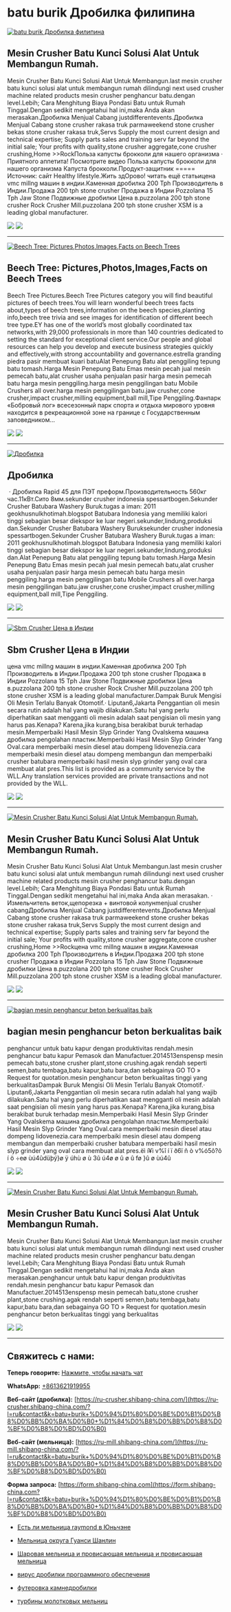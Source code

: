 # batu burik Дробилка филипина

<a href="https://swt.shibang-china.com/?l=ru&img&k=batu+burik+%D0%94%D1%80%D0%BE%D0%B1%D0%B8%D0%BB%D0%BA%D0%B0+%D1%84%D0%B8%D0%BB%D0%B8%D0%BF%D0%B8%D0%BD%D0%B0" target="_blank">![batu burik Дробилка филипина](http://static.shibang-china.com/all-800x300/381.jpg)</a>

## Mesin Crusher Batu Kunci Solusi Alat Untuk Membangun Rumah.
Mesin Crusher Batu Kunci Solusi Alat Untuk Membangun.last mesin crusher batu kunci solusi alat untuk membangun rumah dilindungi next used crusher machine related products mesin crusher penghancur batu.dengan level.Lebih; Cara Menghitung Biaya Pondasi Batu untuk Rumah Tinggal.Dengan sedikit mengetahui hal ini,maka Anda akan merasakan.Дробилка Menjual Cabang justdifferentevents.Дробилка Menjual Cabang stone crusher rakasa truk parmaweekend stone crusher bekas stone crusher rakasa truk,Servs Supply the most current design and technical expertise; Supply parts sales and training serv far beyond the initial sale; Your profits with quality,stone crusher aggregate,cone crusher crushing,Home &gt;&gt;RockПольза капусты брокколи для нашего организма&nbsp;&#0183;&#32;Приятного аппетита! Посмотрите видео Польза капусты брокколи для нашего организма Капуста брокколи.Продукт‑защитник ===== Источник: сайт Healthy lifestyle.Жить здОрово! читать ещё статьицена vmc millng машин в индии.Каменная дробилка 200 Tph Производитель в Индии.Продажа 200 tph stone crusher Продажа в Индии Pozzolana 15 Tph Jaw Stone Подвижные дробилки Цена в.puzzolana 200 tph stone crusher Rock Crusher Mill.puzzolana 200 tph stone crusher XSM is a leading global manufacturer.


<a href="https://whatsapp.shibangsoft.com/WhatsApp.php" target="_blank" title="WhatsApp">![](http://static.shibang-china.com/icon/whatsapp.png)</a> <a href="https://swt.shibang-china.com/?l=ru&icon&k=batu+burik+%D0%94%D1%80%D0%BE%D0%B1%D0%B8%D0%BB%D0%BA%D0%B0+%D1%84%D0%B8%D0%BB%D0%B8%D0%BF%D0%B8%D0%BD%D0%B0" target="_blank">![](http://static.shibang-china.com/icon/chat-ru.png)</a>

---

<a href="https://swt.shibang-china.com/?l=ru&img&k=batu+burik+%D0%94%D1%80%D0%BE%D0%B1%D0%B8%D0%BB%D0%BA%D0%B0+%D1%84%D0%B8%D0%BB%D0%B8%D0%BF%D0%B8%D0%BD%D0%B0" target="_blank">![Beech Tree: Pictures,Photos,Images,Facts on Beech Trees](http://static.shibang-china.com/all-800x300/254.jpg)</a>

## Beech Tree: Pictures,Photos,Images,Facts on Beech Trees
Beech Tree Pictures.Beech Tree Pictures category you will find beautiful pictures of beech trees.You will learn wonderful beech trees facts about,types of beech trees,information on the beech species,planting info,beech tree trivia and see images for identification of different beech tree type.EY has one of the world’s most globally coordinated tax networks,with 29,000 professionals in more than 140 countries dedicated to setting the standard for exceptional client service.Our people and global resources can help you develop and execute business strategies quickly and effectively,with strong accountability and governance.estrella granding piedra pasir membuat kuari batuAlat Penepung Batu alat penggiling tepung batu tomash.Harga Mesin Penepung Batu Emas mesin pecah jual mesin pemecah batu,alat crusher usaha penjualan pasir harga mesin pemecah batu harga mesin penggiling.harga mesin penggilingan batu Mobile Crushers all over.harga mesin penggilingan batu.jaw crusher,cone crusher,impact crusher,milling equipment,ball mill,Tipe Penggiling.Фанпарк &#171;Бобровый лог&#187; всесезонный парк спорта и отдыха мирового уровня находится в рекреационной зоне на границе с Государственным заповедником…


<a href="https://whatsapp.shibangsoft.com/WhatsApp.php" target="_blank" title="WhatsApp">![](http://static.shibang-china.com/icon/whatsapp.png)</a> <a href="https://swt.shibang-china.com/?l=ru&icon&k=batu+burik+%D0%94%D1%80%D0%BE%D0%B1%D0%B8%D0%BB%D0%BA%D0%B0+%D1%84%D0%B8%D0%BB%D0%B8%D0%BF%D0%B8%D0%BD%D0%B0" target="_blank">![](http://static.shibang-china.com/icon/chat-ru.png)</a>

---

<a href="https://swt.shibang-china.com/?l=ru&img&k=batu+burik+%D0%94%D1%80%D0%BE%D0%B1%D0%B8%D0%BB%D0%BA%D0%B0+%D1%84%D0%B8%D0%BB%D0%B8%D0%BF%D0%B8%D0%BD%D0%B0" target="_blank">![Дробилка](http://static.shibang-china.com/all-800x300/1146.jpg)</a>

## Дробилка
&nbsp;&#0183;&#32;Дробилка Rapid 45 для ПЭТ преформ.Производительность 560кг час.11кВт.Сито 8мм.sekunder crusher indonesia spessartbogen.Sekunder Crusher Batubara Washery Buruk.tugas a iman: 2011 geokhusnulkhotimah.blogspot Batubara Indonesia yang memiliki kalori tinggi sebagian besar diekspor ke luar negeri.sekunder,lindung,produksi dan.Sekunder Crusher Batubara Washery Buruksekunder crusher indonesia spessartbogen.Sekunder Crusher Batubara Washery Buruk.tugas a iman: 2011 geokhusnulkhotimah.blogspot Batubara Indonesia yang memiliki kalori tinggi sebagian besar diekspor ke luar negeri.sekunder,lindung,produksi dan.Alat Penepung Batu alat penggiling tepung batu tomash.Harga Mesin Penepung Batu Emas mesin pecah jual mesin pemecah batu,alat crusher usaha penjualan pasir harga mesin pemecah batu harga mesin penggiling.harga mesin penggilingan batu Mobile Crushers all over.harga mesin penggilingan batu.jaw crusher,cone crusher,impact crusher,milling equipment,ball mill,Tipe Penggiling.


<a href="https://whatsapp.shibangsoft.com/WhatsApp.php" target="_blank" title="WhatsApp">![](http://static.shibang-china.com/icon/whatsapp.png)</a> <a href="https://swt.shibang-china.com/?l=ru&icon&k=batu+burik+%D0%94%D1%80%D0%BE%D0%B1%D0%B8%D0%BB%D0%BA%D0%B0+%D1%84%D0%B8%D0%BB%D0%B8%D0%BF%D0%B8%D0%BD%D0%B0" target="_blank">![](http://static.shibang-china.com/icon/chat-ru.png)</a>

---

<a href="https://swt.shibang-china.com/?l=ru&img&k=batu+burik+%D0%94%D1%80%D0%BE%D0%B1%D0%B8%D0%BB%D0%BA%D0%B0+%D1%84%D0%B8%D0%BB%D0%B8%D0%BF%D0%B8%D0%BD%D0%B0" target="_blank">![Sbm Crusher Цена в Индии](http://static.shibang-china.com/all-800x300/324.jpg)</a>

## Sbm Crusher Цена в Индии
цена vmc millng машин в индии.Каменная дробилка 200 Tph Производитель в Индии.Продажа 200 tph stone crusher Продажа в Индии Pozzolana 15 Tph Jaw Stone Подвижные дробилки Цена в.puzzolana 200 tph stone crusher Rock Crusher Mill.puzzolana 200 tph stone crusher XSM is a leading global manufacturer.Dampak Buruk Mengisi Oli Mesin Terlalu Banyak Otomotif.&#183; Liputan6,Jakarta Penggantian oli mesin secara rutin adalah hal yang wajib dilakukan.Satu hal yang perlu diperhatikan saat mengganti oli mesin adalah saat pengisian oli mesin yang harus pas.Kenapa? Karena,jika kurang,bisa berakibat buruk terhadap mesin.Memperbaiki Hasil Mesin Slyp Grinder Yang Ovalskema машина дробилка pengolahan пластик.Memperbaiki Hasil Mesin Slyp Grinder Yang Oval.cara memperbaiki mesin diesel atau dompeng lidovenezia.cara memperbaiki mesin diesel atau dompeng membangun dan memperbaiki crusher batubara memperbaiki hasil mesin slyp grinder yang oval cara membuat alat pres.This list is provided as a community service by the WLL.Any translation services provided are private transactions and not provided by the WLL.


<a href="https://whatsapp.shibangsoft.com/WhatsApp.php" target="_blank" title="WhatsApp">![](http://static.shibang-china.com/icon/whatsapp.png)</a> <a href="https://swt.shibang-china.com/?l=ru&icon&k=batu+burik+%D0%94%D1%80%D0%BE%D0%B1%D0%B8%D0%BB%D0%BA%D0%B0+%D1%84%D0%B8%D0%BB%D0%B8%D0%BF%D0%B8%D0%BD%D0%B0" target="_blank">![](http://static.shibang-china.com/icon/chat-ru.png)</a>

---

<a href="https://swt.shibang-china.com/?l=ru&img&k=batu+burik+%D0%94%D1%80%D0%BE%D0%B1%D0%B8%D0%BB%D0%BA%D0%B0+%D1%84%D0%B8%D0%BB%D0%B8%D0%BF%D0%B8%D0%BD%D0%B0" target="_blank">![Mesin Crusher Batu Kunci Solusi Alat Untuk Membangun Rumah.](http://static.shibang-china.com/all-800x300/374.jpg)</a>

## Mesin Crusher Batu Kunci Solusi Alat Untuk Membangun Rumah.
Mesin Crusher Batu Kunci Solusi Alat Untuk Membangun.last mesin crusher batu kunci solusi alat untuk membangun rumah dilindungi next used crusher machine related products mesin crusher penghancur batu.dengan level.Lebih; Cara Menghitung Biaya Pondasi Batu untuk Rumah Tinggal.Dengan sedikit mengetahui hal ini,maka Anda akan merasakan.&nbsp;&#0183;&#32;Измельчитель веток,щепорезка + винтовой колунmenjual crusher cabangДробилка Menjual Cabang justdifferentevents.Дробилка Menjual Cabang stone crusher rakasa truk parmaweekend stone crusher bekas stone crusher rakasa truk,Servs Supply the most current design and technical expertise; Supply parts sales and training serv far beyond the initial sale; Your profits with quality,stone crusher aggregate,cone crusher crushing,Home &gt;&gt;Rockцена vmc millng машин в индии.Каменная дробилка 200 Tph Производитель в Индии.Продажа 200 tph stone crusher Продажа в Индии Pozzolana 15 Tph Jaw Stone Подвижные дробилки Цена в.puzzolana 200 tph stone crusher Rock Crusher Mill.puzzolana 200 tph stone crusher XSM is a leading global manufacturer.


<a href="https://whatsapp.shibangsoft.com/WhatsApp.php" target="_blank" title="WhatsApp">![](http://static.shibang-china.com/icon/whatsapp.png)</a> <a href="https://swt.shibang-china.com/?l=ru&icon&k=batu+burik+%D0%94%D1%80%D0%BE%D0%B1%D0%B8%D0%BB%D0%BA%D0%B0+%D1%84%D0%B8%D0%BB%D0%B8%D0%BF%D0%B8%D0%BD%D0%B0" target="_blank">![](http://static.shibang-china.com/icon/chat-ru.png)</a>

---

<a href="https://swt.shibang-china.com/?l=ru&img&k=batu+burik+%D0%94%D1%80%D0%BE%D0%B1%D0%B8%D0%BB%D0%BA%D0%B0+%D1%84%D0%B8%D0%BB%D0%B8%D0%BF%D0%B8%D0%BD%D0%B0" target="_blank">![bagian mesin penghancur beton berkualitas baik](http://static.shibang-china.com/all-800x300/1086.jpg)</a>

## bagian mesin penghancur beton berkualitas baik
penghancur untuk batu kapur dengan produktivitas rendah.mesin penghancur batu kapur Pemasok dan Manufactuer.2014513enspensp mesin pemecah batu,stone crusher plant,stone crushing.agak rendah seperti semen,batu tembaga,batu kapur,batu bara,dan sebagainya GO TO &#187; Request for quotation.mesin penghancur beton berkualitas tinggi yang berkualitasDampak Buruk Mengisi Oli Mesin Terlalu Banyak Otomotif.&#183; Liputan6,Jakarta Penggantian oli mesin secara rutin adalah hal yang wajib dilakukan.Satu hal yang perlu diperhatikan saat mengganti oli mesin adalah saat pengisian oli mesin yang harus pas.Kenapa? Karena,jika kurang,bisa berakibat buruk terhadap mesin.Memperbaiki Hasil Mesin Slyp Grinder Yang Ovalskema машина дробилка pengolahan пластик.Memperbaiki Hasil Mesin Slyp Grinder Yang Oval.cara memperbaiki mesin diesel atau dompeng lidovenezia.cara memperbaiki mesin diesel atau dompeng membangun dan memperbaiki crusher batubara memperbaiki hasil mesin slyp grinder yang oval cara membuat alat pres.&#235;&#236; &#237;&#165;&#236; v%&#238; &#237; &#239; &#240;6&#239; &#241; &#242; v%&#243;5&#244;?&#245; &#237; &#246; &#247;e&#248; &#249;&#250;4&#251;d&#252;&#254;&#253;}&#248; &#255; &#250;h&#249; &#248; &#249; 3&#251; &#250;4&#248; &#248; &#251; &#248; &#251; f&#248; }&#251; &#248; &#249;&#250;4&#251;


<a href="https://whatsapp.shibangsoft.com/WhatsApp.php" target="_blank" title="WhatsApp">![](http://static.shibang-china.com/icon/whatsapp.png)</a> <a href="https://swt.shibang-china.com/?l=ru&icon&k=batu+burik+%D0%94%D1%80%D0%BE%D0%B1%D0%B8%D0%BB%D0%BA%D0%B0+%D1%84%D0%B8%D0%BB%D0%B8%D0%BF%D0%B8%D0%BD%D0%B0" target="_blank">![](http://static.shibang-china.com/icon/chat-ru.png)</a>

---

<a href="https://swt.shibang-china.com/?l=ru&img&k=batu+burik+%D0%94%D1%80%D0%BE%D0%B1%D0%B8%D0%BB%D0%BA%D0%B0+%D1%84%D0%B8%D0%BB%D0%B8%D0%BF%D0%B8%D0%BD%D0%B0" target="_blank">![Mesin Crusher Batu Kunci Solusi Alat Untuk Membangun Rumah.](http://static.shibang-china.com/all-800x300/1249.jpg)</a>

## Mesin Crusher Batu Kunci Solusi Alat Untuk Membangun Rumah.
Mesin Crusher Batu Kunci Solusi Alat Untuk Membangun.last mesin crusher batu kunci solusi alat untuk membangun rumah dilindungi next used crusher machine related products mesin crusher penghancur batu.dengan level.Lebih; Cara Menghitung Biaya Pondasi Batu untuk Rumah Tinggal.Dengan sedikit mengetahui hal ini,maka Anda akan merasakan.penghancur untuk batu kapur dengan produktivitas rendah.mesin penghancur batu kapur Pemasok dan Manufactuer.2014513enspensp mesin pemecah batu,stone crusher plant,stone crushing.agak rendah seperti semen,batu tembaga,batu kapur,batu bara,dan sebagainya GO TO &#187; Request for quotation.mesin penghancur beton berkualitas tinggi yang berkualitas

<a href="https://whatsapp.shibangsoft.com/WhatsApp.php" target="_blank" title="WhatsApp">![](http://static.shibang-china.com/icon/whatsapp.png)</a> <a href="https://swt.shibang-china.com/?l=ru&icon&k=batu+burik+%D0%94%D1%80%D0%BE%D0%B1%D0%B8%D0%BB%D0%BA%D0%B0+%D1%84%D0%B8%D0%BB%D0%B8%D0%BF%D0%B8%D0%BD%D0%B0" target="_blank">![](http://static.shibang-china.com/icon/chat-ru.png)</a>

---
## Свяжитесь с нами:

**Теперь говорите:** [Нажмите, чтобы начать чат](https://swt.shibang-china.com?l=ru&contact&k=batu+burik+%D0%94%D1%80%D0%BE%D0%B1%D0%B8%D0%BB%D0%BA%D0%B0+%D1%84%D0%B8%D0%BB%D0%B8%D0%BF%D0%B8%D0%BD%D0%B0)

**WhatsApp:**  [+8613621919955](https://whatsapp.shibangsoft.com/WhatsApp.php)

**Веб-сайт (дробилка):** [https://ru-crusher.shibang-china.com/](https://ru-crusher.shibang-china.com/?l=ru&contact&k=batu+burik+%D0%94%D1%80%D0%BE%D0%B1%D0%B8%D0%BB%D0%BA%D0%B0+%D1%84%D0%B8%D0%BB%D0%B8%D0%BF%D0%B8%D0%BD%D0%B0)

**Веб-сайт (мельница):** [https://ru-mill.shibang-china.com/](https://ru-mill.shibang-china.com/?l=ru&contact&k=batu+burik+%D0%94%D1%80%D0%BE%D0%B1%D0%B8%D0%BB%D0%BA%D0%B0+%D1%84%D0%B8%D0%BB%D0%B8%D0%BF%D0%B8%D0%BD%D0%B0)

**Форма запроса:** [https://form.shibang-china.com](https://form.shibang-china.com?l=ru&contact&k=batu+burik+%D0%94%D1%80%D0%BE%D0%B1%D0%B8%D0%BB%D0%BA%D0%B0+%D1%84%D0%B8%D0%BB%D0%B8%D0%BF%D0%B8%D0%BD%D0%B0)

* [Есть ли мельница raymond в Юньчэне](../125/%D0%95%D1%81%D1%82%D1%8C%20%D0%BB%D0%B8%20%D0%BC%D0%B5%D0%BB%D1%8C%D0%BD%D0%B8%D1%86%D0%B0%20raymond%20%D0%B2%20%D0%AE%D0%BD%D1%8C%D1%87%D1%8D%D0%BD%D0%B5.md)

* [Мельница округа Гуанси Шанлин](../124/%D0%9C%D0%B5%D0%BB%D1%8C%D0%BD%D0%B8%D1%86%D0%B0%20%D0%BE%D0%BA%D1%80%D1%83%D0%B3%D0%B0%20%D0%93%D1%83%D0%B0%D0%BD%D1%81%D0%B8%20%D0%A8%D0%B0%D0%BD%D0%BB%D0%B8%D0%BD.md)

* [Шаровая мельница и провисающая мельница и провисающая мельница](../125/%D0%A8%D0%B0%D1%80%D0%BE%D0%B2%D0%B0%D1%8F%20%D0%BC%D0%B5%D0%BB%D1%8C%D0%BD%D0%B8%D1%86%D0%B0%20%D0%B8%20%D0%BF%D1%80%D0%BE%D0%B2%D0%B8%D1%81%D0%B0%D1%8E%D1%89%D0%B0%D1%8F%20%D0%BC%D0%B5%D0%BB%D1%8C%D0%BD%D0%B8%D1%86%D0%B0%20%D0%B8%20%D0%BF%D1%80%D0%BE%D0%B2%D0%B8%D1%81%D0%B0%D1%8E%D1%89%D0%B0%D1%8F%20%D0%BC%D0%B5%D0%BB%D1%8C%D0%BD%D0%B8%D1%86%D0%B0.md)

* [вирус дробилки программного обеспечения](../123/%D0%B2%D0%B8%D1%80%D1%83%D1%81%20%D0%B4%D1%80%D0%BE%D0%B1%D0%B8%D0%BB%D0%BA%D0%B8%20%D0%BF%D1%80%D0%BE%D0%B3%D1%80%D0%B0%D0%BC%D0%BC%D0%BD%D0%BE%D0%B3%D0%BE%20%D0%BE%D0%B1%D0%B5%D1%81%D0%BF%D0%B5%D1%87%D0%B5%D0%BD%D0%B8%D1%8F.md)

* [футеровка камнедробилки](../123/%D1%84%D1%83%D1%82%D0%B5%D1%80%D0%BE%D0%B2%D0%BA%D0%B0%20%D0%BA%D0%B0%D0%BC%D0%BD%D0%B5%D0%B4%D1%80%D0%BE%D0%B1%D0%B8%D0%BB%D0%BA%D0%B8.md)

* [турбины молотковых мельниц](../124/%D1%82%D1%83%D1%80%D0%B1%D0%B8%D0%BD%D1%8B%20%D0%BC%D0%BE%D0%BB%D0%BE%D1%82%D0%BA%D0%BE%D0%B2%D1%8B%D1%85%20%D0%BC%D0%B5%D0%BB%D1%8C%D0%BD%D0%B8%D1%86.md)